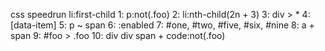 css speedrun
li:first-child
 1: p:not(.foo)
 2: li:nth-child(2n + 3)
 3: div > *
 4: [data-item]
 5: p ~ span
 6: :enabled
 7: #one, #two, #five, #six, #nine
 8: a + span
 9: #foo > .foo
 10: div div span + code:not(.foo)